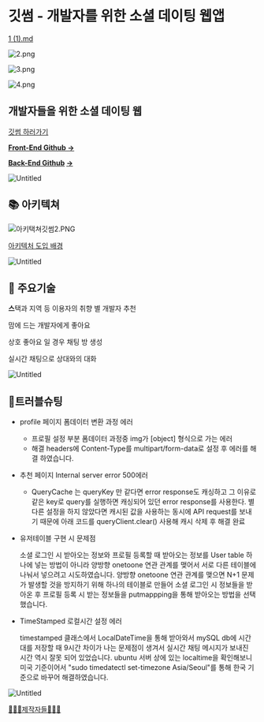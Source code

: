 # 깃썸 - 개발자를 위한 소셜 데이팅 웹앱

[1 (1).md](https://github.com/developer-dating/gitssum-BE/files/10699607/1.1.md)

![2.png](%E1%84%80%E1%85%B5%E1%86%BA%E1%84%8A%E1%85%A5%E1%86%B7%20-%20%E1%84%80%E1%85%A2%E1%84%87%E1%85%A1%E1%86%AF%E1%84%8C%E1%85%A1%E1%84%85%E1%85%B3%E1%86%AF%20%E1%84%8B%E1%85%B1%E1%84%92%E1%85%A1%E1%86%AB%20%E1%84%89%E1%85%A9%E1%84%89%E1%85%A7%E1%86%AF%20%E1%84%83%E1%85%A6%E1%84%8B%E1%85%B5%E1%84%90%E1%85%B5%E1%86%BC%20%E1%84%8B%E1%85%B0%E1%86%B8%E1%84%8B%E1%85%A2%E1%86%B8%20051c687f0b7245368ba77165a32264be/2.png)

![3.png](%E1%84%80%E1%85%B5%E1%86%BA%E1%84%8A%E1%85%A5%E1%86%B7%20-%20%E1%84%80%E1%85%A2%E1%84%87%E1%85%A1%E1%86%AF%E1%84%8C%E1%85%A1%E1%84%85%E1%85%B3%E1%86%AF%20%E1%84%8B%E1%85%B1%E1%84%92%E1%85%A1%E1%86%AB%20%E1%84%89%E1%85%A9%E1%84%89%E1%85%A7%E1%86%AF%20%E1%84%83%E1%85%A6%E1%84%8B%E1%85%B5%E1%84%90%E1%85%B5%E1%86%BC%20%E1%84%8B%E1%85%B0%E1%86%B8%E1%84%8B%E1%85%A2%E1%86%B8%20051c687f0b7245368ba77165a32264be/3.png)

![4.png](%E1%84%80%E1%85%B5%E1%86%BA%E1%84%8A%E1%85%A5%E1%86%B7%20-%20%E1%84%80%E1%85%A2%E1%84%87%E1%85%A1%E1%86%AF%E1%84%8C%E1%85%A1%E1%84%85%E1%85%B3%E1%86%AF%20%E1%84%8B%E1%85%B1%E1%84%92%E1%85%A1%E1%86%AB%20%E1%84%89%E1%85%A9%E1%84%89%E1%85%A7%E1%86%AF%20%E1%84%83%E1%85%A6%E1%84%8B%E1%85%B5%E1%84%90%E1%85%B5%E1%86%BC%20%E1%84%8B%E1%85%B0%E1%86%B8%E1%84%8B%E1%85%A2%E1%86%B8%20051c687f0b7245368ba77165a32264be/4.png)

## 개발자들을 위한 소셜 데이팅 웹

[깃썸 하러가기](https://main.d20iwpsyv6d6f7.amplifyapp.com/)

**[Front-End Github →](https://github.com/developer-dating/gitssum-FE)**

**[Back-End Github](https://github.com/developer-dating/gitssum-BE) [→](https://github.com/bokjiri/back-end)**

![Untitled](%E1%84%80%E1%85%B5%E1%86%BA%E1%84%8A%E1%85%A5%E1%86%B7%20-%20%E1%84%80%E1%85%A2%E1%84%87%E1%85%A1%E1%86%AF%E1%84%8C%E1%85%A1%E1%84%85%E1%85%B3%E1%86%AF%20%E1%84%8B%E1%85%B1%E1%84%92%E1%85%A1%E1%86%AB%20%E1%84%89%E1%85%A9%E1%84%89%E1%85%A7%E1%86%AF%20%E1%84%83%E1%85%A6%E1%84%8B%E1%85%B5%E1%84%90%E1%85%B5%E1%86%BC%20%E1%84%8B%E1%85%B0%E1%86%B8%E1%84%8B%E1%85%A2%E1%86%B8%20051c687f0b7245368ba77165a32264be/Untitled.png)

## 📚 아키텍쳐

![아키택쳐깃썸2.PNG](%E1%84%80%E1%85%B5%E1%86%BA%E1%84%8A%E1%85%A5%E1%86%B7%20-%20%E1%84%80%E1%85%A2%E1%84%87%E1%85%A1%E1%86%AF%E1%84%8C%E1%85%A1%E1%84%85%E1%85%B3%E1%86%AF%20%E1%84%8B%E1%85%B1%E1%84%92%E1%85%A1%E1%86%AB%20%E1%84%89%E1%85%A9%E1%84%89%E1%85%A7%E1%86%AF%20%E1%84%83%E1%85%A6%E1%84%8B%E1%85%B5%E1%84%90%E1%85%B5%E1%86%BC%20%E1%84%8B%E1%85%B0%E1%86%B8%E1%84%8B%E1%85%A2%E1%86%B8%20051c687f0b7245368ba77165a32264be/%25EC%2595%2584%25ED%2582%25A4%25ED%2583%259D%25EC%25B3%2590%25EA%25B9%2583%25EC%258D%25B82.png)

[아키텍처 도입 배경](https://www.notion.so/197f8ce3a29f4c17a29c123a4a0f45ce)

![Untitled](%E1%84%80%E1%85%B5%E1%86%BA%E1%84%8A%E1%85%A5%E1%86%B7%20-%20%E1%84%80%E1%85%A2%E1%84%87%E1%85%A1%E1%86%AF%E1%84%8C%E1%85%A1%E1%84%85%E1%85%B3%E1%86%AF%20%E1%84%8B%E1%85%B1%E1%84%92%E1%85%A1%E1%86%AB%20%E1%84%89%E1%85%A9%E1%84%89%E1%85%A7%E1%86%AF%20%E1%84%83%E1%85%A6%E1%84%8B%E1%85%B5%E1%84%90%E1%85%B5%E1%86%BC%20%E1%84%8B%E1%85%B0%E1%86%B8%E1%84%8B%E1%85%A2%E1%86%B8%20051c687f0b7245368ba77165a32264be/Untitled%201.png)

## 👋 주요기술

**스**택과 지역 등 이용자의 취향 별 개발자 추천

맘에 드는 개발자에게 좋아요

상호 좋아요 일 경우 채팅 방 생성

실시간 채팅으로 상대와의 대화

![Untitled](%E1%84%80%E1%85%B5%E1%86%BA%E1%84%8A%E1%85%A5%E1%86%B7%20-%20%E1%84%80%E1%85%A2%E1%84%87%E1%85%A1%E1%86%AF%E1%84%8C%E1%85%A1%E1%84%85%E1%85%B3%E1%86%AF%20%E1%84%8B%E1%85%B1%E1%84%92%E1%85%A1%E1%86%AB%20%E1%84%89%E1%85%A9%E1%84%89%E1%85%A7%E1%86%AF%20%E1%84%83%E1%85%A6%E1%84%8B%E1%85%B5%E1%84%90%E1%85%B5%E1%86%BC%20%E1%84%8B%E1%85%B0%E1%86%B8%E1%84%8B%E1%85%A2%E1%86%B8%20051c687f0b7245368ba77165a32264be/Untitled%202.png)

## 💯트러블슈팅

- profile 페이지 폼데이터 변환 과정 에러
    - 프로필 설정 부분 폼데이터 과정중 img가 [object] 형식으로 가는 에러
    - 해결 headers에 Content-Type를 multipart/form-data로 설정 후 에러를 해결 하였습니다.
- 추천 페이지 Internal server error 500에러
    - QueryCache 는 queryKey 만 같다면 error response도 캐싱하고 그 이유로 같은 key로 query를 실행하면 캐싱되어 있던 error response를 사용한다. 별다른 설정을 하지 않았다면 캐시된 값을 사용하는 동시에 API request를 보내기 때문에 아래 코드를 queryClient.clear() 사용해 캐시 삭제 후 해결 완료
- 유저테이블 구현 시 문제점
    
    소셜 로그인 시 받아오는 정보와 프로필 등록할 때 받아오는 정보를 User table 하나에 넣는 방법이 아니라 양방향 onetoone 연관 관계를 맺어서 서로 다른 테이블에 나눠서 넣으려고 시도하였습니다.
    양방향 onetoone 연관 관계를 맺으면 N+1 문제가 발생할 것을 방지하기 위해 하나의 테이블로 만들어 소셜 로그인 시 정보들을 받아온 후 프로필 등록 시 받는 정보들을 putmappping을 통해 받아오는 방법을 선택했습니다.
    
- TimeStamped 로컬시간 설정 에러
    
    timestamped 클래스에서 LocalDateTime을 통해 받아와서 mySQL db에 시간대를 저장할 때 9시간 차이가 나는 문제점이 생겨서 실시간 채팅 메시지가 보내진 시간 역시 잘못 되어 있었습니다.
    ubuntu 서버 상에 있는 localtime을 확인해보니 미국 기준이어서 "sudo timedatectl set-timezone Asia/Seoul"를 통해 한국 기준으로 바꾸어 해결하였습니다.
    

![Untitled](%E1%84%80%E1%85%B5%E1%86%BA%E1%84%8A%E1%85%A5%E1%86%B7%20-%20%E1%84%80%E1%85%A2%E1%84%87%E1%85%A1%E1%86%AF%E1%84%8C%E1%85%A1%E1%84%85%E1%85%B3%E1%86%AF%20%E1%84%8B%E1%85%B1%E1%84%92%E1%85%A1%E1%86%AB%20%E1%84%89%E1%85%A9%E1%84%89%E1%85%A7%E1%86%AF%20%E1%84%83%E1%85%A6%E1%84%8B%E1%85%B5%E1%84%90%E1%85%B5%E1%86%BC%20%E1%84%8B%E1%85%B0%E1%86%B8%E1%84%8B%E1%85%A2%E1%86%B8%20051c687f0b7245368ba77165a32264be/Untitled%202.png)

[👩🏻‍💻제작자들🧑🏻‍💻](https://www.notion.so/55612a1e3fee471cb575b33fd59cb371)
